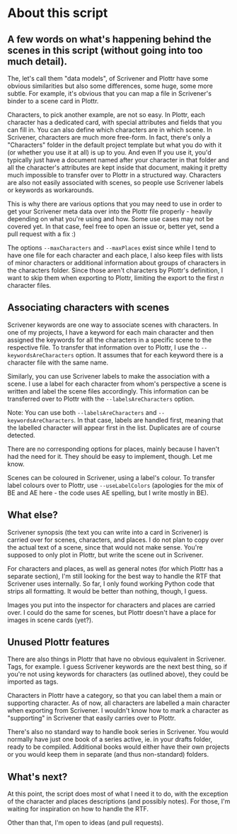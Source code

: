# About this script

## A few words on what's happening behind the scenes in this script (without going into too much detail).

The, let's call them "data models", of Scrivener and Plottr have some obvious similarities but also some differences, some huge, some more subtle. For example, it's obvious that you can map a file in Scrivener's binder to a scene card in Plottr.

Characters, to pick another example, are not so easy. In Plottr, each character has a dedicated card, with special attributes and fields that you can fill in. You can also define which characters are in which scene. In Scrivener, characters are much more free-form. In fact, there's only a "Characters" folder in the default project template but what you do with it (or whether you use it at all) is up to you. And even If you use it, you'd typically just have a document named after your character in that folder and all the character's attributes are kept inside that document, making it pretty much impossible to transfer over to Plottr in a structured way. Characters are also not easily associated with scenes, so people use Scrivener labels or keywords as workarounds.

This is why there are various options that you may need to use in order to get your Scrivener meta data over into the Plottr file properly - heavily depending on what you're using and how. Some use cases may not be covered yet. In that case, feel free to open an issue or, better yet, send a pull request with a fix :)

The options `--maxCharacters` and `--maxPlaces` exist since while I tend to have one file for each character and each place, I also keep files with lists of minor characters or additional information about groups of characters in the characters folder. Since those aren't characters by Plottr's definition, I want to skip them when exporting to Plottr, limiting the export to the first *n* character files.

## Associating characters with scenes

Scrivener keywords are one way to associate scenes with characters. In one of my projects, I have a keyword for each main character and then assigned the keywords for all the characters in a specific scene to the respective file. To transfer that information over to Plottr, I use the `--keywordsAreCharacters` option. It assumes that for each keyword there is a character file with the same name.

Similarly, you can use Scrivener labels to make the association with a scene. I use a label for each character from whom's perspective a scene is written and label the scene files accordingly. This information can be transferred over to Plottr with the `--labelsAreCharacters` option.

Note: You can use both `--labelsAreCharacters` and `--keywordsAreCharacters`. In that case, labels are handled first, meaning that the labelled character will appear first in the list. Duplicates are of course detected.

There are no corresponding options for places, mainly because I haven't had the need for it. They should be easy to implement, though. Let me know.

Scenes can be coloured in Scrivener, using a label's colour. To transfer label colours over to Plottr, use `--useLabelColors` (apologies for the mix of BE and AE here - the code uses AE spelling, but I write mostly in BE).

## What else?

Scrivener synopsis (the text you can write into a card in Scrivener) is carried over for scenes, characters, and places. I do not plan to copy over the actual text of a scene, since that would not make sense. You're supposed to only plot in Plottr, but write the scene out in Scrivener.

For characters and places, as well as general notes (for which Plottr has a separate section), I'm still looking for the best way to handle the RTF that Scrivener uses internally. So far, I only found working Python code that strips all formatting. It would be better than nothing, though, I guess.

Images you put into the inspector for characters and places are carried over. I could do the same for scenes, but Plottr doesn't have a place for images in scene cards (yet?).

## Unused Plottr features

There are also things in Plottr that have no obvious equivalent in Scrivener. Tags, for example. I guess Scrivener keywords are the next best thing, so if you're not using keywords for characters (as outlined above), they could be imported as tags. 

Characters in Plottr have a category, so that you can label them a main or supporting character. As of now, all characters are labelled a main character when exporting from Scrivener. I wouldn't know how to mark a character as "supporting" in Scrivener that easily carries over to Plottr.

There's also no standard way to handle book series in Scrivener. You would normally have just one book of a series active, ie. in your drafts folder, ready to be compiled. Additional books would either have their own projects or you would keep them in separate (and thus non-standard) folders.

## What's next?

At this point, the script does most of what I need it to do, with the exception of the character and places descriptions (and possibly notes). For those, I'm waiting for inspiration on how to handle the RTF.

Other than that, I'm open to ideas (and pull requests).
